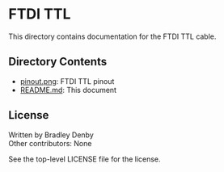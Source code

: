 # FTDI TTL

This directory contains documentation for the FTDI TTL cable.

## Directory Contents

* [pinout.png](pinout.png): FTDI TTL pinout
* [README.md](README.md): This document

## License

Written by Bradley Denby  
Other contributors: None

See the top-level LICENSE file for the license.
